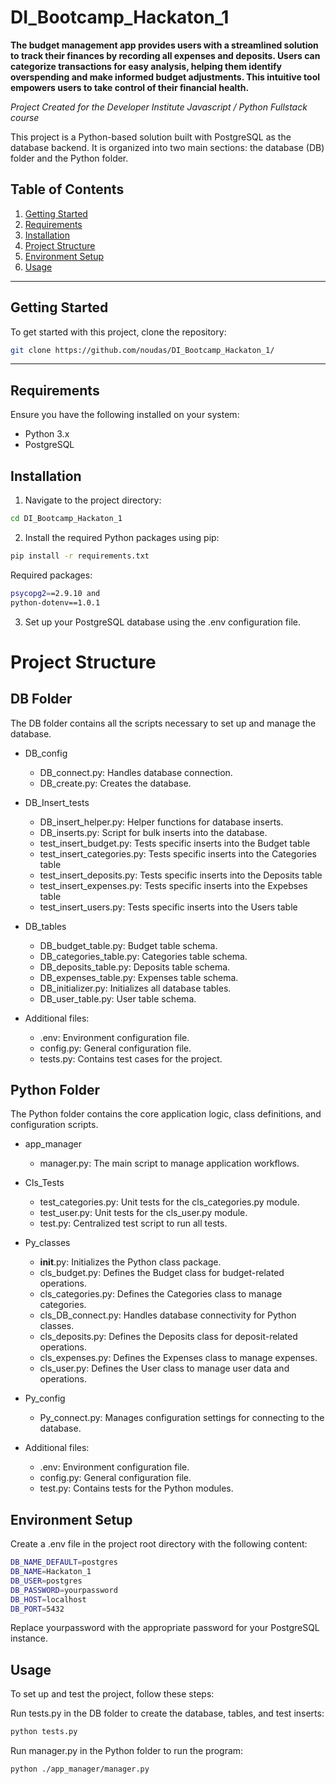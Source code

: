 # DI_Bootcamp_Hackaton_1


**The budget management app provides users with a streamlined solution to track their finances by recording all expenses and deposits. Users can categorize transactions for easy analysis, helping them identify overspending and make informed budget adjustments. This intuitive tool empowers users to take control of their financial health.**

*Project Created for the Developer Institute Javascript / Python Fullstack course*

This project is a Python-based solution built with PostgreSQL as the database backend. It is organized into two main sections: the database (DB) folder and the Python folder.

## Table of Contents
1. [Getting Started](#getting-started)
2. [Requirements](#requirements)
3. [Installation](#installation)
4. [Project Structure](#project-structure)
5. [Environment Setup](#environment-setup)
6. [Usage](#usage)

---

## Getting Started

To get started with this project, clone the repository:

```bash
git clone https://github.com/noudas/DI_Bootcamp_Hackaton_1/
```

---

## Requirements

Ensure you have the following installed on your system:

* Python 3.x
* PostgreSQL

## Installation

1. Navigate to the project directory:

```bash
cd DI_Bootcamp_Hackaton_1
```

2. Install the required Python packages using pip:
```bash
pip install -r requirements.txt
```

Required packages:

```bash
psycopg2==2.9.10 and
python-dotenv==1.0.1
```

3. Set up your PostgreSQL database using the .env configuration file.


# Project Structure
## DB Folder

The DB folder contains all the scripts necessary to set up and manage the database.

* DB_config

    - DB_connect.py: Handles database connection.
    - DB_create.py: Creates the database.

* DB_Insert_tests

    - DB_insert_helper.py: Helper functions for database inserts.
    - DB_inserts.py: Script for bulk inserts into the database.
    - test_insert_budget.py: Tests specific inserts into the Budget table
    - test_insert_categories.py: Tests specific inserts into the Categories table
    - test_insert_deposits.py: Tests specific inserts into the Deposits table
    - test_insert_expenses.py: Tests specific inserts into the Expebses table
    - test_insert_users.py: Tests specific inserts into the Users table

* DB_tables

    - DB_budget_table.py: Budget table schema.
    - DB_categories_table.py: Categories table schema.
    - DB_deposits_table.py: Deposits table schema.
    - DB_expenses_table.py: Expenses table schema.
    - DB_initializer.py: Initializes all database tables.
    - DB_user_table.py: User table schema.

* Additional files:

    - .env: Environment configuration file.
    - config.py: General configuration file.
    - tests.py: Contains test cases for the project.



## Python Folder
The Python folder contains the core application logic, class definitions, and configuration scripts.

* app_manager
    - manager.py: The main script to manage application workflows.

* Cls_Tests

    - test_categories.py: Unit tests for the cls_categories.py module.
    - test_user.py: Unit tests for the cls_user.py module.
    - test.py: Centralized test script to run all tests.

* Py_classes
    - __init__.py: Initializes the Python class package.
    - cls_budget.py: Defines the Budget class for budget-related operations.
    - cls_categories.py: Defines the Categories class to manage categories.
    - cls_DB_connect.py: Handles database connectivity for Python classes.
    - cls_deposits.py: Defines the Deposits class for deposit-related operations.
    - cls_expenses.py: Defines the Expenses class to manage expenses.
    - cls_user.py: Defines the User class to manage user data and operations.

* Py_config
    - Py_connect.py: Manages configuration settings for connecting to the database.

* Additional files:

    - .env: Environment configuration file.
    - config.py: General configuration file.
    - test.py: Contains tests for the Python modules.


## Environment Setup

Create a .env file in the project root directory with the following content:

```bash
DB_NAME_DEFAULT=postgres
DB_NAME=Hackaton_1
DB_USER=postgres
DB_PASSWORD=yourpassword
DB_HOST=localhost
DB_PORT=5432
```

Replace yourpassword with the appropriate password for your PostgreSQL instance.

## Usage
To set up and test the project, follow these steps:

Run tests.py in the DB folder to create the database, tables, and test inserts:

```bash
python tests.py
```

Run manager.py in the Python folder to run the program:

```bash
python ./app_manager/manager.py
```

